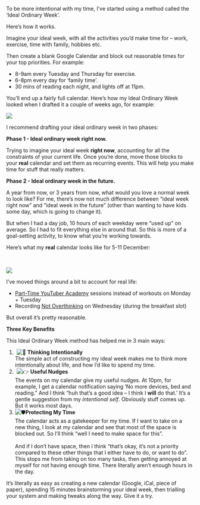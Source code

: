 To be more intentional with my time, I’ve started using a method called the ‘Ideal Ordinary Week’.

Here’s how it works.

Imagine your ideal week, with all the activities you’d make time for – work, exercise, time with family, hobbies etc.

Then create a blank Google Calendar and block out reasonable times for your top priorities. For example:

-   8-9am every Tuesday and Thursday for exercise.
-   6-8pm every day for ‘family time’.
-   30 mins of reading each night, and lights off at 11pm.

You’ll end up a fairly full calendar. Here’s how my Ideal Ordinary Week looked when I drafted it a couple of weeks ago, for example:

![](https://ci6.googleusercontent.com/proxy/nT4XS4umNIxZNjCG6HNb5C-T_ZwPAd3ayVst6CTv8qqWJrHb3UwEci9IsKyikKAl-LYHutMxKYhHW_bnEXILwCtmXhc_vBYZ-W9MYtxEN3A_gxFuex3TLkDNdgZu0Oqq7X4V2w=s0-d-e1-ft#https://embed.filekitcdn.com/e/dHG4aSRazwrs3LA9HPR1C/xnLhusPyWxnp3dCftRgsh1/email)

I recommend drafting your ideal ordinary week in two phases:

**Phase 1 - Ideal ordinary week right now.**

Trying to imagine your ideal week **right now**, accounting for all the constraints of your current life. Once you’re done, move those blocks to your **real** calendar and set them as recurring events. This will help you make time for stuff that really matters.

**Phase 2 - Ideal ordinary week in the future.**

A year from now, or 3 years from now, what would you love a normal week to look like? For me, there’s now not much difference between “ideal week right now” and “ideal week in the future” (other than wanting to have kids some day, which is going to change it).

But when I had a day job, 10 hours of each weekday were “used up” on average. So I had to fit everything else in around that. So this is more of a goal-setting activity, to know what you’re working towards.

Here’s what my **real** calendar looks like for 5-11 December:

​

![](https://ci6.googleusercontent.com/proxy/-worVa-IDyjuCTPGt5u-jHHtGJvPOq9lssGmRfMjZLqJrHun-PDW5rk3zUo0xm46n1ju0wVF_I1_nxKroi3RzW1F-uq5c24K4p8sirZ7RFTb2Q-YkDo9cP18KRkyek7a070e2g=s0-d-e1-ft#https://embed.filekitcdn.com/e/dHG4aSRazwrs3LA9HPR1C/nnjvenudayykj7jSKb4aBr/email)

I’ve moved things around a bit to account for real life:

-   ​[Part-Time YouTuber Academy](https://click.convertkit-mail2.com/mvum3lvkn2h5hg0e2e4al/vqh3hrhnwl55pvtw/aHR0cHM6Ly9hY2FkZW15LmFsaWFiZGFhbC5jb20v) sessions instead of workouts on Monday + Tuesday
-   Recording [Not Overthinking](https://click.convertkit-mail2.com/mvum3lvkn2h5hg0e2e4al/l2hehmhoxegg34hg/aHR0cHM6Ly93d3cubm90b3ZlcnRoaW5raW5nLmNvbS8=) on Wednesday (during the breakfast slot)

But overall it’s pretty reasonable.

**Three Key Benefits**

This Ideal Ordinary Week method has helped me in 3 main ways:

1.   ![🧘](https://fonts.gstatic.com/s/e/notoemoji/15.0/1f9d8/32.png) **Thinking Intentionally**  
    The simple act of constructing my ideal week makes me to think more intentionally about life, and how I’d like to spend my time.
2.   ![👉](https://fonts.gstatic.com/s/e/notoemoji/15.0/1f449/32.png) **Useful Nudges**  
    The events on my calendar give my useful nudges. At 10pm, for example, I get a calendar notification saying ‘No more devices, bed and reading.” And I think “huh that’s a good idea – I think I **will** do that.’ It’s a gentle suggestion from my _intentional self_. Obviously stuff comes up. But it works most days.
3.  ![🛡️](https://fonts.gstatic.com/s/e/notoemoji/15.0/1f6e1_fe0f/32.png)**Protecting My Time**  
    The calendar acts as a gatekeeper for my time. If I want to take on a new thing, I look at my calendar and see that most of the space is blocked out. So I’ll think “well I need to make space for this”.  
    ​  
    And if I don’t have space, then I think “that’s okay, it’s not a priority compared to these other things that I either have to do, or want to do”. This stops me from taking on too many tasks, then getting annoyed at myself for not having enough time. There literally aren’t enough hours in the day.

It’s literally as easy as creating a new calendar (Google, iCal, piece of paper), spending 15 minutes brainstorming your ideal week, then trialling your system and making tweaks along the way. Give it a try.